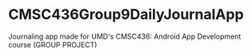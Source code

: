 # CMSC436Group9DailyJournalApp
Journaling app made for UMD's CMSC436: Android App Development course (GROUP PROJECT)
